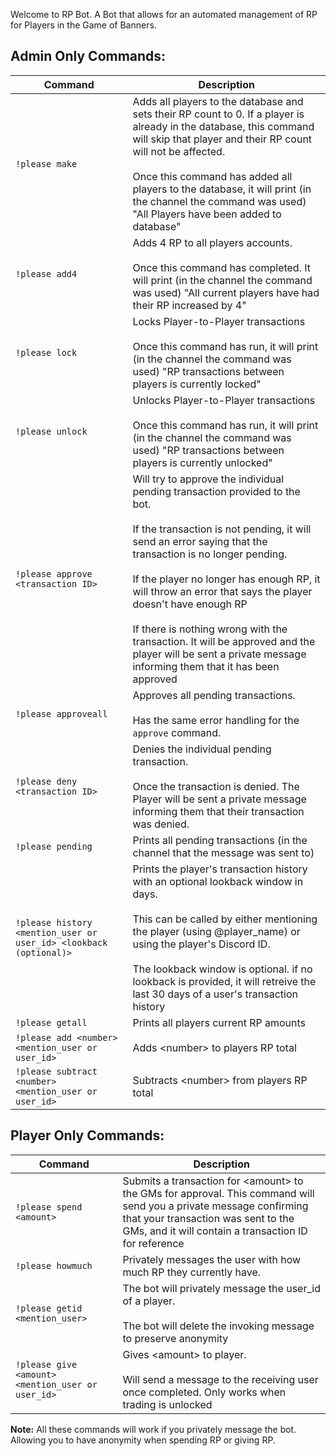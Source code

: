 
Welcome to RP Bot. A Bot that allows for an automated management of RP for Players in the Game of Banners.



## **Admin Only Commands:**
| Command | Description |
| --- | --- |
| `!please make` | Adds all players to the database and sets their RP count to 0. If a player is already in the database, this command will skip that player and their RP count will not be affected. <br/><br/> Once this command has added all players to the database, it will print (in the channel the command was used) "All Players have been added to database" |
| `!please add4`| Adds 4 RP to all players accounts. <br/><br/> Once this command has completed. It will print (in the channel the command was used) "All current players have had their RP increased by 4" |
| `!please lock` | Locks Player-to-Player transactions <br/><br/> Once this command has run, it will print  (in the channel the command was used) "RP transactions between players is currently locked"  |
| `!please unlock` | Unlocks Player-to-Player transactions <br/><br/> Once this command has run, it will print  (in the channel the command was used) "RP transactions between players is currently unlocked"  |
| `!please approve <transaction ID>`| Will try to approve the individual pending transaction provided to the bot. <br/><br/> If the transaction is not pending, it will send an error saying that the transaction is no longer pending. <br/><br/> If the player no longer has enough RP, it will throw an error that says the player doesn't have enough RP <br/><br/> If there is nothing wrong with the transaction. It will be approved and the player will be sent a private message informing them that it has been approved| 
| `!please approveall` | Approves all pending transactions. <br/><br/> Has the same error handling for the `approve` command. |
| `!please deny <transaction ID>` | Denies the individual pending transaction.  <br/><br/> Once the transaction is denied. The Player will be sent a private message informing them that their transaction was denied. |
| `!please pending`| Prints all pending transactions (in the channel that the message was sent to) | 
| `!please history <mention_user or user_id> <lookback (optional)> `| Prints the player's transaction history with an optional lookback window in days. <br/><br/> This can be called by either mentioning the player (using @player_name) or using the player's Discord ID.  <br/><br/> The lookback window is optional. if no lookback is provided, it will retreive the last 30 days of a user's transaction history | 
| `!please getall`| Prints all players current RP amounts |
| `!please add <number> <mention_user or user_id>`| Adds &lt;number&gt; to players RP total|
| `!please subtract <number> <mention_user or user_id>`| Subtracts &lt;number&gt; from players RP total|




## **Player Only Commands:**
| Command    | Description |
| --- | --- |
| `!please spend <amount>`| Submits a transaction for &lt;amount&gt; to the GMs for approval. This command will send you a private message confirming that your transaction was sent to the GMs, and it will contain a transaction ID for reference|
| `!please howmuch`| Privately messages the user with how much RP they currently have. |
| `!please getid  <mention_user>`| The bot will privately message the user_id of a player. <br/><br/> The bot will delete the invoking message to preserve anonymity |
| `!please give <amount> <mention_user or user_id>` | Gives &lt;amount&gt; to player. <br/><br/> Will send a message to the receiving user once completed. Only works when trading is unlocked | 


**Note:** All these commands will work if you privately message the bot. Allowing you to have anonymity when spending RP or giving RP. 

